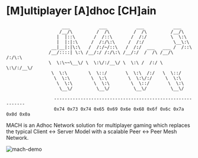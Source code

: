 # [M]ultiplayer [A]dhoc [CH]ain

```
                     ___           ___           ___           ___     
                    /__/\         /  /\         /  /\         /__/\    
                   |  |::\       /  /::\       /  /:/         \  \:\   
                   |  |:|:\     /  /:/\:\     /  /:/           \__\:\  
                 __|__|:|\:\   /  /:/~/::\   /  /:/  ___   ___ /  /::\ 
                /__/::::| \:\ /__/:/ /:/\:\ /__/:/  /  /\ /__/\  /:/\:\
                \  \:\~~\__\/ \  \:\/:/__\/ \  \:\ /  /:/ \  \:\/:/__\/
                 \  \:\        \  \::/       \  \:\  /:/   \  \::/     
                  \  \:\        \  \:\        \  \:\/:/     \  \:\     
                   \  \:\        \  \:\        \  \::/       \  \:\    
                    \__\/         \__\/         \__\/         \__\/    

                  -----------------------------------------------------------
                  0x74 0x73 0x74 0x65 0x69 0x6e 0x68 0x6f 0x6c 0x7a 0x0d 0x0a
```
MACH is an Adhoc Network solution for multiplayer gaming which replaces the typical
Client <-> Server Model with a scalable Peer <-> Peer Mesh Network.

![mach-demo](https://github.com/tsteinholz/MACH/raw/master/MACH-demo.png)
